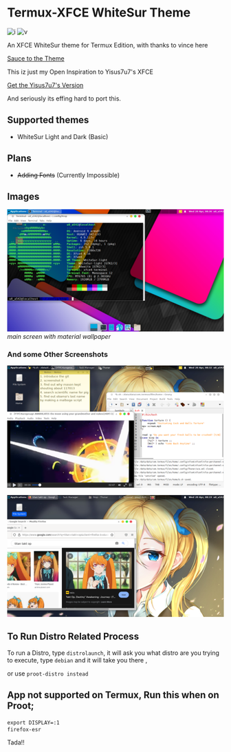 # Termux-XFCE WhiteSur Theme

![i](https://img.shields.io/badge/status-beta-red?style=flat-square&logo=appveyor) ![v](https://img.shields.io/badge/Version-1.1-blue?style=flat-square&logo=appveyor)

An XFCE WhiteSur theme for Termux Edition, with thanks to vince here

[Sauce to the Theme](https://github.com/vinceliuice/WhiteSur-gtk-theme)

This iz just my Open Inspiration to Yisus7u7's XFCE

[Get the Yisus7u7's Version](https://github.com/Yisus7u7/termux-desktop-xfce/blob/main/README-en.md)

And seriously its effing hard to port this.

## Supported themes

- WhiteSur Light and Dark (Basic)

## Plans

- ~~Adding Fonts~~ (Currently Impossible) 


## Images

![img3](imgsrc/3.png)
*main screen with material wallpaper*

### And some Other Screenshots

![img2](imgsrc/2.png)

![img1](imgsrc/1.png)

## To Run Distro Related Process

To run a Distro, type `distrolaunch`, it will ask you what distro are you trying to execute, type `debian` and it will take you there ,

or use `proot-distro instead`

## App not supported on Termux, Run this when on Proot;

```
export DISPLAY=:1
firefox-esr
```

Tada!!
